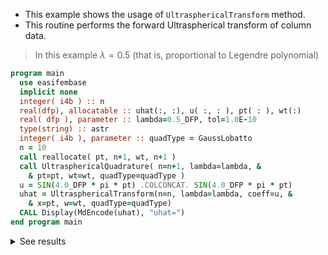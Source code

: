 - This example shows the usage of `UltrasphericalTransform` method.
- This routine performs the forward Ultraspherical transform of column data.

> In this example $\lambda=0.5$ (that is, proportional to Legendre polynomial)

```fortran
program main
  use easifembase
  implicit none
  integer( i4b ) :: n
  real(dfp), allocatable :: uhat(:, :), u( :, : ), pt( : ), wt(:)
  real( dfp ), parameter :: lambda=0.5_DFP, tol=1.0E-10
  type(string) :: astr
  integer( i4b ), parameter :: quadType = GaussLobatto
  n = 10
  call reallocate( pt, n+1, wt, n+1 )
  call UltrasphericalQuadrature( n=n+1, lambda=lambda, &
    & pt=pt, wt=wt, quadType=quadType )
  u = SIN(4.0_DFP * pi * pt) .COLCONCAT. SIN(4.0_DFP * pi * pt)
  uhat = UltrasphericalTransform(n=n, lambda=lambda, coeff=u, &
    & x=pt, w=wt, quadType=quadType)
  CALL Display(MdEncode(uhat), "uhat=")
end program main
```

<details>
<summary>See results</summary>
<div>

| $\tilde{u}_{n}$ | $\tilde{u}_{n}$ |
| --------------- | --------------- |
| -2.94751E-16    | -2.94751E-16    |
| -0.24244        | -0.24244        |
| -7.45173E-16    | -7.45173E-16    |
| -0.46574        | -0.46574        |
| 1.71874E-15     | 1.71874E-15     |
| -0.56276        | -0.56276        |
| 4.33325E-15     | 4.33325E-15     |
| 1.7997          | 1.7997          |
| 4.13122E-15     | 4.13122E-15     |
| -0.52876        | -0.52876        |
| -1.21279E-15    | -1.21279E-15    |

</div>
</details>
